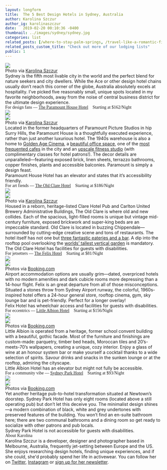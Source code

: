 ```yaml
---
layout: longform
title:  The 5 Best Design Hotels in Sydney, Australia
author: Karolina Szczur
author_ig: karolinaszczur
date:   2019-02-20 00:10:36 -0400
thumbnail: ../images/sydney/sydney.jpg
categories: list
related_posts: [/where-to-stay-palm-springs, /travel-like-a-romantic-film-protagonist]
related_posts_custom_title: "Check out more of our lodging lists"
public: 1
---
```



<img src="../images/sydney/sydney.jpg">

<p class="f7 pb3 pb4-ns" style="max-width: 650px; margin: auto;">
Photo via <a href="https://www.instagram.com/karolinaszczur/" target="blank">Karolina Szczur</a></p>

<p class="pb3 pb4-ns" style="max-width: 650px; margin: auto;">Sydney is the fifth most livable city in the world and the perfect blend for nature seekers and city dwellers. While the Ace or other design hotel chains usually don’t reach this corner of the globe, Australia absolutely excels at hospitality. I’ve picked five reasonably small, unique spots located in my favorite neighborhoods, away from the noise of central business district for the ultimate design experience.
</p>

<p class="f4 pt3 pb3 lh-title" style="font-family: 'Gilroy-ExtraBold'; max-width: 650px; margin: auto;">For design fans — <a href="https://paramounthousehotel.com/" target="_blank" class="link underline-hover orange">The Paramount House Hotel</a> <span class="f5 light-silver">&nbsp; &nbsp;Starting at $162/Night</span></p>

<div class="fl w-100 w-50-ns pr1-ns mb1 mb0-ns">
<img src="../images/sydney/paramount-1.jpg">
</div>
<div class="fl w-100 w-50-ns pl1-ns mb1 mb2-ns">
<img src="../images/sydney/paramount-2.jpg">
</div>
<p class="f7 pb3" style="max-width: 650px; margin: auto;">
Photo via <a href="https://www.instagram.com/karolinaszczur/" target="blank">Karolina Szczur</a></p>

<p class="pb2" style="max-width: 650px; margin: auto;">
Located in the former headquarters of Paramount Picture Studios in hip Surry Hills, the Paramount House is a thoughtfully executed experience, rather than just another luxurious hotel. The 1940s warehouse is also a home to <a href="https://www.ourgoldenage.com.au/" target="new">Golden Age Cinema</a>, a <a href="https://theofficespace.com.au/locations/paramount/" target="new">beautiful office space</a>, one of the <a href="http://www.paramountcoffeeproject.com.au/" target="new">most frequented cafes</a> in the city and an <a href="https://www.paramountrecreation.club/" target="new">upscale fitness studio</a> (with complimentary classes for hotel patrons!). The decor details are unparalleled—featuring exposed brick, linen sheets, terrazzo bathrooms, copper finishes, plants and accessible balconies. Paramount is simply a design feast.</p>

<p class="f6 i light-silver pb4" style="max-width: 650px; margin: auto;">Paramount House Hotel has an elevator and states that it’s accessibility friendly.</p>

<p class="f4 pt3 pb3 lh-title" style="font-family: 'Gilroy-ExtraBold'; max-width: 650px; margin: auto;">For art fiends — <a href="https://www.theoldclarehotel.com.au/" target="blank" class="link underline-hover orange">The Old Clare Hotel</a> <span class="f5 light-silver">&nbsp; &nbsp;Starting at $186/Night</span></p>

<div class="fl w-100 w-50-ns pr1-ns mb1 mb0-ns">
<img src="../images/sydney/paramount-1.jpg">
</div>
<div class="fl w-100 w-50-ns pl1-ns mb1 mb2-ns">
<img src="../images/sydney/paramount-2.jpg">
</div>
<p class="f7 pb3" style="max-width: 650px; margin: auto;">
Photo via <a href="https://www.instagram.com/karolinaszczur/" target="blank">Karolina Szczur</a></p>

<p class="pb2" style="max-width: 650px; margin: auto;">
Housed in a reborn, heritage-listed Clare Hotel Pub and Carlton United Brewery Administrative Buildings, The Old Clare is where old and new collides. Each of the spacious, light-filled rooms is unique but vintage mid-century furniture, exposed brickwork and super-king beds are an impeccable standard. Old Clare is located in buzzing Chippendale—surrounded by cutting-edge creative scene and tons of restaurants. The hotel itself has not one but <a href="https://www.theoldclarehotel.com.au/eat-drink/" target="new">three fantastic eateries and a bar</a>. A dip into the rooftop pool overlooking the <a href="https://inhabitat.com/the-worlds-tallest-vertical-garden-lives-and-breathes-in-sydney/?variation=c" target="new">worlds’ tallest vertical garden</a> is mandatory.</p>

<p class="f6 i light-silver pb4" style="max-width: 650px; margin: auto;">The Old Clare Hotel has facilities for guests with disabilities.</p>

<p class="f4 pt3 pb3 lh-title" style="font-family: 'Gilroy-ExtraBold'; max-width: 650px; margin: auto;">For jetsetters — <a href="https://www.felixhotel.com.au/" target="blank" class="link underline-hover orange">The Felix Hotel</a> <span class="f5 light-silver">&nbsp; &nbsp;Starting at $81/Night</span></p>

<div class="fl w-100 w-50-ns pr1-ns mb1 mb0-ns">
<img src="../images/sydney/felix-1.jpg">
</div>
<div class="fl w-100 w-50-ns pl1-ns mb1 mb2-ns">
<img src="../images/sydney/felix-2.jpg">
</div>
<p class="f7 pb3" style="max-width: 650px; margin: auto;">
Photos via <a href="https://www.booking.com/hotel/au/felix.en.html?aid=1452227" target="blank">Booking.com</a></p>

<p class="pb2" style="max-width: 650px; margin: auto;">
Airport accommodation options are usually grim—dated, overpriced hotels with no modern amenities and dark cubicle rooms more depressing than a 14-hour flight. Felix is an great departure from all of those misconceptions. Situated a stones throw from Sydney Airport runway,  the colorful, 1960s-inspired hotel offers a 24-hour general store, rooftop cinema, gym, sky lounge bar and is pet-friendly. Perfect for a longer overlay!</p>

<p class="f6 i light-silver pb4" style="max-width: 650px; margin: auto;">Felix Hotel has wheelchair access and facilities for guests with disabilities.</p>

<p class="f4 pt3 pb3 lh-title" style="font-family: 'Gilroy-ExtraBold'; max-width: 650px; margin: auto;">For eccentrics — <a href="https://www.crystalbrookcollection.com/little-albion" target="blank" class="link underline-hover orange">Little Albion Hotel</a> <span class="f5 light-silver">&nbsp; &nbsp;Starting at $156/Night</span></p>

<div class="fl w-100 w-50-ns pr1-ns mb1 mb0-ns">
<img src="../images/sydney/little-albion-1.jpg">
</div>
<div class="fl w-100 w-50-ns pl1-ns mb1 mb2-ns">
<img src="../images/sydney/little-albion-2.jpg">
</div>
<p class="f7 pb3" style="max-width: 650px; margin: auto;">
Photos via <a href="https://www.booking.com/hotel/au/little-albion-guest-house-surry-hills.en.html?aid=1452227" target="blank">Booking.com</a></p>

<p class="pb2" style="max-width: 650px; margin: auto;">
Little Albion is operated from a heritage, former school convent building with a beautiful, gothic facade. Most of the furniture and finishings are custom-made: parquetry, timber bed heads, Moroccan tiles and 20’s-meets-70’s wallpapers, creating a unique, cozy interior. Enjoy a glass of wine at an honour system bar or make yourself a cocktail thanks to a wide selection of spirits. Savour drinks and snacks in the sunken lounge or at the rooftop, admiring the cityscape.</p>

<p class="f6 i light-silver pb4" style="max-width: 650px; margin: auto;">Little Albion Hotel has an elevator but might not fully be accessible.</p>

<p class="f4 pt3 pb3 lh-title" style="font-family: 'Gilroy-ExtraBold'; max-width: 650px; margin: auto;">For a community vibe — <a href="http://www.sydneyparkhotel.com.au/" target="blank" class="link underline-hover orange">Sydney Park Hotel</a> <span class="f5 light-silver">&nbsp; &nbsp;Starting at $93/Night</span></p>

<div class="fl w-100 w-50-ns pr1-ns mb1 mb0-ns">
<img src="../images/sydney/sydney-park-hotel-1.jpg">
</div>
<div class="fl w-100 w-50-ns pl1-ns mb1 mb2-ns">
<img src="../images/sydney/sydney-park-hotel-2.jpg">
</div>
<p class="f7 pb3" style="max-width: 650px; margin: auto;">
Photos via <a href="https://www.booking.com/hotel/au/your-inn-newtown.en.html?aid=1452227" target="blank">Booking.com</a></p>

<p class="pb2" style="max-width: 650px; margin: auto;">
Yet another heritage pub-to-hotel transformation situated at Newtown’s doorstep. Sydney Park Hotel has only eight rooms (located above a still operating pub) but don’t let this deceive you. The minimalist design shines—a modern combination of black, white and grey undertones with preserved features of the building. You won’t find an en-suite bathroom here; there are two communal bathrooms and a dining room so get ready to socialize with other patrons and pub locals.</p>

<p class="f6 i light-silver pb4" style="max-width: 650px; margin: auto;">Sydney Park Hotel is not accessible for guests with disabilities.</p>

<p class="f3 pb2" style="max-width: 650px; margin: auto; font-family: 'Gilroy-ExtraBold';">About Karolina</p>

<p class="pb3" style="max-width: 650px; margin: auto;">
Karolina Szczur is a developer, designer and photographer based in Melbourne, Australia, frequently jet-setting between Europe and the US. She enjoys researching design hotels, finding unique experiences, and if she could, she'd probably spend her life in activewear. You can follow her on <a href="https://twitter.com/fox" target="new">Twitter</a>, <a href="https://www.instagram.com/karolinaszczur/" target="new">Instagram</a> or <a href="https://thefox.is/" target="new">sign up for her newsletter</a>.</p>
